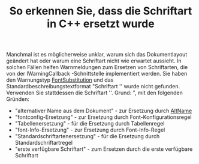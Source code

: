 ﻿---
title: So erkennen Sie, dass die Schriftart in C++ ersetzt wurde
second_title: Aspose.Words für C++
articleTitle: So erkennen Sie, dass die Schriftart ersetzt wurde
linktitle: So erkennen Sie, dass die Schriftart ersetzt wurde
description: "Wenn Sie nicht sicher sind, warum sich das Layout eines Dokuments geändert hat oder warum eine bestimmte Schriftart nicht wie erwartet aussieht, können Warnmeldungen zum Ersetzen von Schriftarten hilfreich sein."
type: docs
weight: 13
url: /de/cpp/how-to-recognize-that-the-font-was-replaced/
---

Manchmal ist es möglicherweise unklar, warum sich das Dokumentlayout geändert hat oder warum eine Schriftart nicht wie erwartet aussieht. In solchen Fällen helfen Warnmeldungen zum Ersetzen von Schriftarten, die von der IWarningCallback -Schnittstelle implementiert werden. Sie haben den Warnungstyp [FontSubstitution](https://reference.aspose.com/words/cpp/aspose.words/warningtype/) und das Standardbeschreibungstextformat "Schriftart '<OriginalFont>' wurde nicht gefunden. Verwenden Sie stattdessen die Schriftart '<SubstitutionFont>'. Grund: <Reason>", mit den folgenden Gründen:

- "alternativer Name aus dem Dokument" - zur Ersetzung durch [AltName](https://reference.aspose.com/words/cpp/aspose.words.fonts/fontinfo/get_altname/)
- "fontconfig-Ersetzung" - zur Ersetzung durch Font-Konfigurationsregel
- "Tabellenersetzung" - für die Ersetzung durch Tabellenregel
- "font-Info-Ersetzung" - zur Ersetzung durch Font-Info-Regel
- "Standardschriftartenersetzung" - für die Ersetzung durch Standardschriftartregel
- "erste verfügbare Schriftart" - zum Ersetzen durch die erste verfügbare Schriftart
